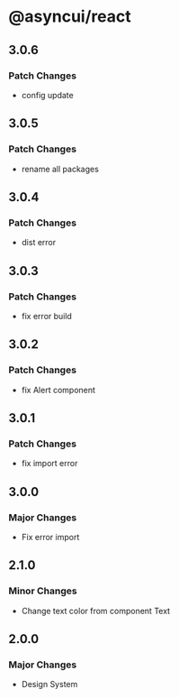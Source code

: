 # @asyncui/react

## 3.0.6

### Patch Changes

- config update

## 3.0.5

### Patch Changes

- rename all packages

## 3.0.4

### Patch Changes

- dist error

## 3.0.3

### Patch Changes

- fix error build

## 3.0.2

### Patch Changes

- fix Alert component

## 3.0.1

### Patch Changes

- fix import error

## 3.0.0

### Major Changes

- Fix error import

## 2.1.0

### Minor Changes

- Change text color from component Text

## 2.0.0

### Major Changes

- Design System
